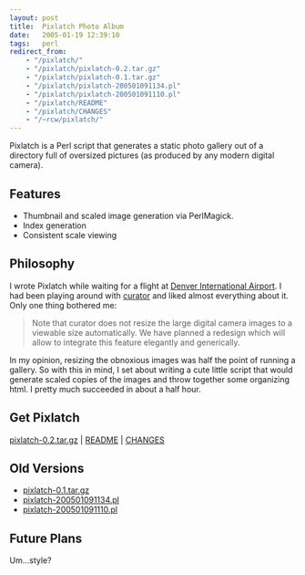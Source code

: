 ```yaml
---
layout: post
title:  Pixlatch Photo Album
date:   2005-01-19 12:39:10
tags:   perl
redirect_from:
    - "/pixlatch/"
    - "/pixlatch/pixlatch-0.2.tar.gz"
    - "/pixlatch/pixlatch-0.1.tar.gz"
    - "/pixlatch/pixlatch-200501091134.pl"
    - "/pixlatch/pixlatch-200501091110.pl"
    - "/pixlatch/README"
    - "/pixlatch/CHANGES"
    - "/~rcw/pixlatch/"
---
```

Pixlatch is a Perl script that generates a static photo gallery out of a directory full of oversized pictures (as produced by any modern digital camera).

## Features

* Thumbnail and scaled image generation via PerlMagick.
* Index generation
* Consistent scale viewing

## Philosophy

I wrote Pixlatch while waiting for a flight at [Denver International Airport](http://flydevner.com). I had been playing around with [curator](http://curator.sourceforge.net) and liked almost everything about it. Only one thing bothered me:

> Note that curator does not resize the large digital camera images to a viewable size automatically. We have planned a redesign which will allow to integrate this feature elegantly and generically.

In my opinion, resizing the obnoxious images was half the point of running a gallery. So with this in mind, I set about writing a cute little script that would generate scaled copies of the images and throw together some organizing html. I pretty much succeeded in about a half hour.

## Get Pixlatch

[pixlatch-0.2.tar.gz](pixlatch-0.2.tar.gz) | [README](README) | [CHANGES](CHANGES)

## Old Versions

* [pixlatch-0.1.tar.gz](pixlatch-0.1.tar.gz)
* [pixlatch-200501091134.pl](pixlatch-200501091134.pl)
* [pixlatch-200501091110.pl](pixlatch-200501091110.pl)

## Future Plans

Um...style?
